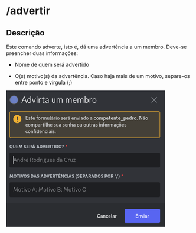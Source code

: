 # /advertir

## Descrição

Este comando adverte, isto é, dá uma advertência a um membro. Deve-se preencher duas informações:

* Nome de quem será advertido

* O(s) motivo(s) da advertência. Caso haja mais de um motivo, separe-os entre ponto e vírgula (;)

![Modal do comando /advertir](./assets/advertir-1.png)